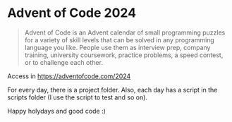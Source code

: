 # Advent of Code 2024

> Advent of Code is an Advent calendar of small programming puzzles for a variety of skill levels that can be solved in any programming language you like. People use them as interview prep, company training, university coursework, practice problems, a speed contest, or to challenge each other.

Access in https://adventofcode.com/2024

For every day, there is a project folder. Also, each day has a script in the scripts folder (I use the script to test and so on).

Happy holydays and good code :)
